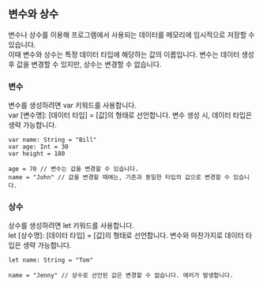 ## 변수와 상수
변수나 상수를 이용해 프로그램에서 사용되는 데이터를 메모리에 임시적으로 저장할 수 있습니다. <br />
이때 변수와 상수는 특정 데이터 타입에 해당하는 값의 이름입니다. 변수는 데이터 생성 후 값을 변경할 수 있지만, 상수는 변경할 수 없습니다.

### 변수
변수를 생성하려면 var 키워드를 사용합니다. <br />
var [변수명]: [데이터 타입] = [값]의 형태로 선언합니다. 변수 생성 시, 데이터 타입은 생략 가능합니다.

```
var name: String = "Bill"
var age: Int = 30
var height = 180

age = 70 // 변수는 값을 변경할 수 있습니다.
name = "John" // 값을 변경할 때에는, 기존과 동일한 타입의 값으로 변경할 수 있습니다.
```

### 상수
상수를 생성하려면 let 키워드를 사용합니다. <br />
let [상수명]: [데이터 타입] = [값]의 형태로 선언합니다. 변수와 마찬가지로 데이터 타입은 생략 가능합니다.

```
let name: String = "Tom"

name = "Jenny" // 상수로 선언된 값은 변경할 수 없습니다. 에러가 발생합니다.
```
